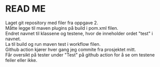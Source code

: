 # READ ME

Laget git repository med filer fra oppgave 2. \
Måtte legge til maven plugins på build i pom.xml filen. \
Endret navnet til klassene og testene, hvor de inneholder ordet "test" i navnet. \
La til build og run maven test i workflow filen. \
Github action kjører hver gang jeg commite fra prosjektet mitt. \
Får oversikt på tester under "Test" på github action for å se om testene feiler eller ikke. 
